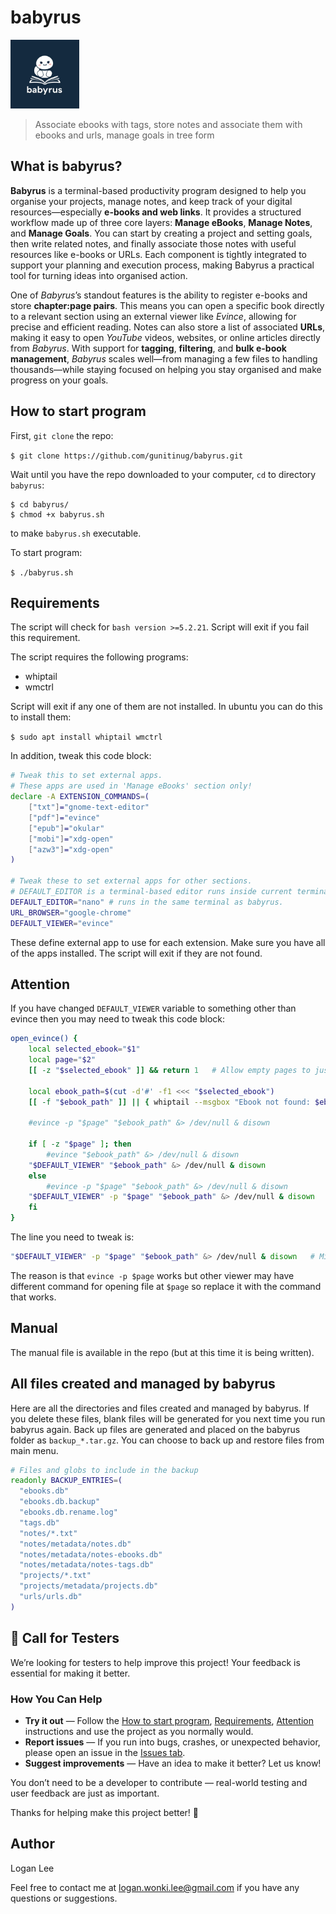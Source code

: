 # babyrus
<img src="./babyrus.jpeg" height=110>

> Associate ebooks with tags, store notes and associate them with ebooks and urls, manage goals in tree form

## What is babyrus?
**Babyrus** is a terminal-based productivity program designed to help you organise your projects, manage notes, and keep track of your digital resources—especially **e-books and web links**. It provides a structured workflow made up of three core layers: **Manage eBooks**, **Manage Notes**, and **Manage Goals**. You can start by creating a project and setting goals, then write related notes, and finally associate those notes with useful resources like e-books or URLs. Each component is tightly integrated to support your planning and execution process, making Babyrus a practical tool for turning ideas into organised action.

One of *Babyrus*’s standout features is the ability to register e-books and store **chapter:page pairs**. This means you can open a specific book directly to a relevant section using an external viewer like *Evince*, allowing for precise and efficient reading. Notes can also store a list of associated **URLs**, making it easy to open *YouTube* videos, websites, or online articles directly from *Babyrus*. With support for **tagging**, **filtering**, and **bulk e-book management**, *Babyrus* scales well—from managing a few files to handling thousands—while staying focused on helping you stay organised and make progress on your goals.

## How to start program
First, `git clone` the repo:

`$ git clone https://github.com/gunitinug/babyrus.git`

Wait until you have the repo downloaded to your computer, `cd` to directory `babyrus`:

```
$ cd babyrus/
$ chmod +x babyrus.sh
```

to make `babyrus.sh` executable.

To start program:

`$ ./babyrus.sh`

## Requirements

The script will check for `bash version >=5.2.21`. Script will exit if you fail this requirement.

The script requires the following programs:
- whiptail
- wmctrl

Script will exit if any one of them are not installed. In ubuntu you can do this to install them:

`$ sudo apt install whiptail wmctrl`

In addition, tweak this code block:

```bash
# Tweak this to set external apps.
# These apps are used in 'Manage eBooks' section only!
declare -A EXTENSION_COMMANDS=(
    ["txt"]="gnome-text-editor"
    ["pdf"]="evince"
    ["epub"]="okular"
    ["mobi"]="xdg-open"
    ["azw3"]="xdg-open"
)

# Tweak these to set external apps for other sections.
# DEFAULT_EDITOR is a terminal-based editor runs inside current terminal.
DEFAULT_EDITOR="nano" # runs in the same terminal as babyrus.
URL_BROWSER="google-chrome"
DEFAULT_VIEWER="evince"
```

These define external app to use for each extension. Make sure you have all of the apps installed. The script will exit if they are not found.

## Attention
If you have changed `DEFAULT_VIEWER` variable to something other than evince then you may need to tweak this code block:

```bash
open_evince() {
    local selected_ebook="$1"
    local page="$2"
    [[ -z "$selected_ebook" ]] && return 1   # Allow empty pages to just open the document.

    local ebook_path=$(cut -d'#' -f1 <<< "$selected_ebook")
    [[ -f "$ebook_path" ]] || { whiptail --msgbox "Ebook not found: $ebook_path" 20 80; return 1; }

    #evince -p "$page" "$ebook_path" &> /dev/null & disown

    if [ -z "$page" ]; then
        #evince "$ebook_path" &> /dev/null & disown
	"$DEFAULT_VIEWER" "$ebook_path" &> /dev/null & disown
    else
        #evince -p "$page" "$ebook_path" &> /dev/null & disown
	"$DEFAULT_VIEWER" -p "$page" "$ebook_path" &> /dev/null & disown   # Might need to tweak this line.
    fi
}
```

The line you need to tweak is:

```bash
"$DEFAULT_VIEWER" -p "$page" "$ebook_path" &> /dev/null & disown   # Might need to tweak this line.
```

The reason is that `evince -p $page` works but other viewer may have different command for opening file at `$page` so replace it with the command that works.

## Manual
The manual file is available in the repo (but at this time it is being written).

## All files created and managed by babyrus
Here are all the directories and files created and managed by babyrus. If you delete these files, blank files will be generated for you next time you run babyrus again. Back up files are generated and placed on the babyrus folder as `backup_*.tar.gz`. You can choose to back up and restore files from main menu.

```bash
# Files and globs to include in the backup
readonly BACKUP_ENTRIES=(
  "ebooks.db"
  "ebooks.db.backup"
  "ebooks.db.rename.log"
  "tags.db"
  "notes/*.txt"
  "notes/metadata/notes.db"
  "notes/metadata/notes-ebooks.db"
  "notes/metadata/notes-tags.db"
  "projects/*.txt"
  "projects/metadata/projects.db"
  "urls/urls.db"
)
```
## 🧪 Call for Testers

We’re looking for testers to help improve this project! Your feedback is essential for making it better.

### How You Can Help
- **Try it out** — Follow the [How to start program](#how-to-start-program), [Requirements](#requirements), [Attention](#attention) instructions and use the project as you normally would.
- **Report issues** — If you run into bugs, crashes, or unexpected behavior, please open an issue in the [Issues tab](https://github.com/gunitinug/babyrus/issues).
- **Suggest improvements** — Have an idea to make it better? Let us know!

You don’t need to be a developer to contribute — real-world testing and user feedback are just as important.

Thanks for helping make this project better! 🙌

## Author
Logan Lee

Feel free to contact me at [logan.wonki.lee@gmail.com](mailto:logan.wonki.lee@gmail.com) if you have any questions or suggestions.
